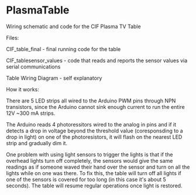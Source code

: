 # PlasmaTable
Wiring schematic and code for the CIF Plasma TV Table

Files:

CIF_table_final - final running code for the table

CIF_tablesensor_values - code that reads and reports the sensor values via serial communications

Table Wiring Diagram - self explanatory

How it works:

There are 5 LED strips all wired to the Arduino PWM pins through NPN transistors, since the Arduino cannot sink enough current to run the entire 12V ~300 mA strips. 

The Arduino reads 4 photoressitors wired to the analog in pins and if it detects a drop in voltage beyond the threshold value (coresponsding to a drop in light) on one of the photoresistors, it will flash on the nearest LED strip and gradually dim it. 

One problem with using light sensors to trigger the lights is that if the overhead lights turn off completely, the sensors would give the same readings as if someone waved their hand over the sensor and turn on all the lights while on one was there. To fix this, the table will turn off all lights if one of the sensors is covered for too long (in this case it's about 5 seconds). The table will resume regular operations once light is restored.
